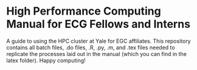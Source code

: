 # High Performance Computing Manual for ECG Fellows and Interns
 A guide to using the HPC cluster at Yale for EGC affiliates. This repository contains all batch files, .do files, .R, .py, .m, and .tex files needed to replicate the processes laid out in the manual (which you can find in the latex folder). Happy computing!
